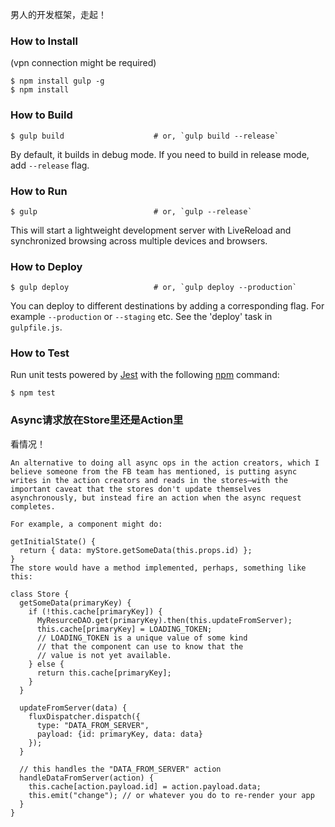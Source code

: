 男人的开发框架，走起！

### How to Install
(vpn connection might be required)
```shell
$ npm install gulp -g
$ npm install
```

### How to Build

```shell
$ gulp build                    # or, `gulp build --release`
```

By default, it builds in debug mode. If you need to build in release mode, add
`--release` flag.

### How to Run

```shell
$ gulp                          # or, `gulp --release`
```

This will start a lightweight development server with LiveReload and
synchronized browsing across multiple devices and browsers.

### How to Deploy

```shell
$ gulp deploy                   # or, `gulp deploy --production`
```

You can deploy to different destinations by adding a corresponding flag.
For example `--production` or `--staging` etc. See the 'deploy' task in
`gulpfile.js`.

### How to Test

Run unit tests powered by [Jest](https://facebook.github.io/jest/) with the following
[npm](https://www.npmjs.org/doc/misc/npm-scripts.html) command:

```shell
$ npm test
```

### Async请求放在Store里还是Action里
看情况！

```shell
An alternative to doing all async ops in the action creators, which I believe someone from the FB team has mentioned, is putting async writes in the action creators and reads in the stores—with the important caveat that the stores don't update themselves asynchronously, but instead fire an action when the async request completes.

For example, a component might do:

getInitialState() {
  return { data: myStore.getSomeData(this.props.id) };
}
The store would have a method implemented, perhaps, something like this:

class Store {
  getSomeData(primaryKey) {
    if (!this.cache[primaryKey]) {
      MyResurceDAO.get(primaryKey).then(this.updateFromServer);
      this.cache[primaryKey] = LOADING_TOKEN;
      // LOADING_TOKEN is a unique value of some kind
      // that the component can use to know that the
      // value is not yet available.
    } else {
      return this.cache[primaryKey];
    }
  }

  updateFromServer(data) {
    fluxDispatcher.dispatch({
      type: "DATA_FROM_SERVER",
      payload: {id: primaryKey, data: data}
    });
  }

  // this handles the "DATA_FROM_SERVER" action
  handleDataFromServer(action) {
    this.cache[action.payload.id] = action.payload.data;
    this.emit("change"); // or whatever you do to re-render your app
  }
}
```
